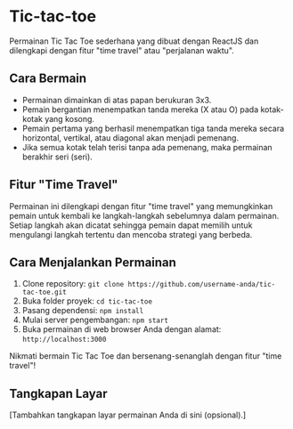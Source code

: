 # Tic-tac-toe

Permainan Tic Tac Toe sederhana yang dibuat dengan ReactJS dan dilengkapi dengan fitur "time travel" atau "perjalanan waktu".

## Cara Bermain

- Permainan dimainkan di atas papan berukuran 3x3.
- Pemain bergantian menempatkan tanda mereka (X atau O) pada kotak-kotak yang kosong.
- Pemain pertama yang berhasil menempatkan tiga tanda mereka secara horizontal, vertikal, atau diagonal akan menjadi pemenang.
- Jika semua kotak telah terisi tanpa ada pemenang, maka permainan berakhir seri (seri).

## Fitur "Time Travel"

Permainan ini dilengkapi dengan fitur "time travel" yang memungkinkan pemain untuk kembali ke langkah-langkah sebelumnya dalam permainan. Setiap langkah akan dicatat sehingga pemain dapat memilih untuk mengulangi langkah tertentu dan mencoba strategi yang berbeda.

## Cara Menjalankan Permainan

1. Clone repository: `git clone https://github.com/username-anda/tic-tac-toe.git`
2. Buka folder proyek: `cd tic-tac-toe`
3. Pasang dependensi: `npm install`
4. Mulai server pengembangan: `npm start`
5. Buka permainan di web browser Anda dengan alamat: `http://localhost:3000`

Nikmati bermain Tic Tac Toe dan bersenang-senanglah dengan fitur "time travel"!

## Tangkapan Layar

[Tambahkan tangkapan layar permainan Anda di sini (opsional).]

